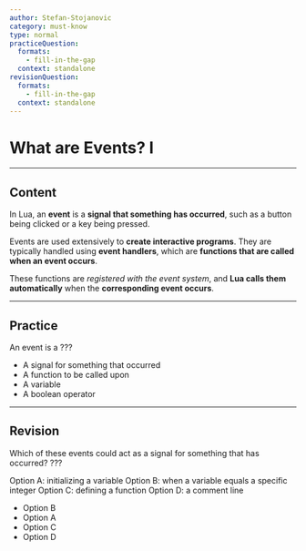 ```yaml
---
author: Stefan-Stojanovic
category: must-know
type: normal
practiceQuestion:
  formats:
    - fill-in-the-gap
  context: standalone
revisionQuestion:
  formats:
    - fill-in-the-gap
  context: standalone
---
```


# What are Events? I

---
## Content

In Lua, an **event** is a **signal that something has occurred**, such as a button being clicked or a key being pressed. 

Events are used extensively to **create interactive programs**. They are typically handled using **event handlers**, which are **functions that are called when an event occurs**. 

These functions are *registered with the event system*, and **Lua calls them automatically** when the **corresponding event occurs**.

---

## Practice

An event is a ???

- A signal for something that occurred
- A function to be called upon
- A variable
- A boolean operator


---

## Revision

Which of these events could act as a signal for something that has occurred? ???

Option A: initializing a variable
Option B: when a variable equals a specific integer
Option C: defining a function
Option D: a comment line

- Option B
- Option A
- Option C
- Option D
